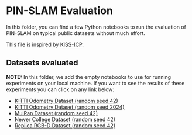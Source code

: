 # PIN-SLAM Evaluation

In this folder, you can find a few Python notebooks to run the evaluation of PIN-SLAM on typical public datasets without much effort.

This file is inspired by [KISS-ICP](https://github.com/PRBonn/kiss-icp/tree/main/eval).

## Datasets evaluated

**NOTE:** In this folder, we add the empty notebooks to use for running experiments on your
local machine. If you want to see the results of these experiments you can click on any link below:

- [KITTI Odometry Dataset (random seed 42)](https://nbviewer.org/github/YuePanEdward/PIN_evaluation/blob/main/eval_kitti.ipynb)
- [KITTI Odometry Dataset (random seed 2024)](https://nbviewer.org/github/YuePanEdward/PIN_evaluation/blob/main/eval_kitti_2024.ipynb)
- [MulRan Dataset (random seed 42)](https://nbviewer.org/github/YuePanEdward/PIN_evaluation/blob/main/eval_mulran.ipynb)
- [Newer College Dataset (random seed 42)](https://nbviewer.org/github/YuePanEdward/PIN_evaluation/blob/main/eval_ncd.ipynb)
- [Replica RGB-D Dataset (random seed 42)](https://nbviewer.org/github/YuePanEdward/PIN_evaluation/blob/main/eval_replica.ipynb)

